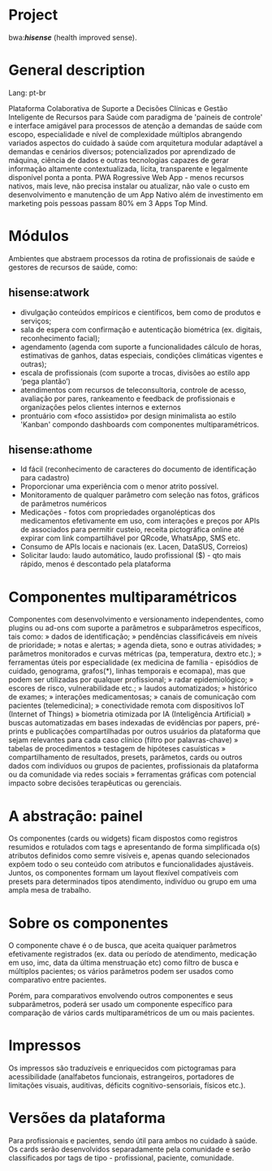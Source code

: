 # Project
bwa:__*hisense*__ (health improved sense).

# General description
Lang: pt-br

Plataforma Colaborativa de Suporte a Decisões Clínicas e Gestão Inteligente de Recursos para Saúde com paradigma de 'paineis de controle' e interface amigável para processos de atenção a demandas de saúde com escopo, especialidade e nível de complexidade múltiplos abrangendo variados aspectos do cuidado à saúde com arquitetura modular adaptável a demandas e cenários diversos; potencializados por aprendizado de máquina, ciência de dados e outras tecnologias capazes de gerar  informação altamente contextualizada, lícita, transparente e legalmente disponível ponta a ponta. PWA Rogressive Web App - menos recursos nativos, mais leve, não precisa instalar ou atualizar, não vale o custo em desenvolvimento e manutenção de um App Nativo além de investimento em marketing pois pessoas passam 80% em 3 Apps Top Mind.

# Módulos
Ambientes que abstraem processos da rotina de profissionais de saúde e gestores de recursos de saúde, como:

## hisense:atwork
* divulgação conteúdos empíricos e científicos, bem como de produtos e serviços;
* sala de espera com confirmação e autenticação biométrica (ex. digitais, reconhecimento facial);
* agendamento (agenda com suporte a funcionalidades cálculo de horas, estimativas de ganhos, datas especiais, condições climáticas vigentes e outras);
* escala de profissionais (com suporte a trocas, divisões ao estilo app ‘pega plantão’)
* atendimentos com recursos de teleconsultoria, controle de acesso, avaliação por pares, rankeamento e feedback de profissionais e organizações pelos clientes internos e externos
* prontuário com «foco assistido» por design minimalista ao estilo 'Kanban' compondo dashboards com componentes multiparamétricos.

## hisense:athome
* Id fácil (reconhecimento de caracteres do documento de identificação para cadastro)
* Proporcionar uma experiência com o menor atrito possível.
* Monitoramento de qualquer parâmetro com seleção nas fotos, gráficos de parâmetros numéricos
* Medicações - fotos com propriedades organolépticas dos medicamentos efetivamente em uso, com interações e preços por APIs de associados para permitir custeio, receita pictográfica online até expirar com link compartilhável por QRcode, WhatsApp, SMS etc.
* Consumo de APIs locais e nacionais (ex. Lacen, DataSUS, Correios)
* Solicitar laudo: laudo automático, laudo profissional ($) - qto mais rápido, menos é descontado pela plataforma

# Componentes multiparamétricos
Componentes com desenvolvimento e versionamento independentes, como plugins ou ad-ons com suporte a parâmetros e subparâmetros específicos, tais como:
» dados de identificação;
» pendências classificáveis em níveis de prioridade;
» notas e alertas;
» agenda dieta, sono e outras atividades;
» parâmetros monitorados e curvas métricas (pa, temperatura, dextro etc.);
» ferramentas úteis por especialidade (ex medicina de família - episódios de cuidado, genograma, grafos(*), linhas temporais e ecomapa), mas que podem ser utilizadas por qualquer profissional;
» radar epidemiológico;
» escores de risco, vulnerabilidade etc.;
» laudos automatizados;
» histórico de exames;
» interações medicamentosas;
» canais de comunicação com pacientes (telemedicina);
» conectividade remota com dispositivos IoT (Internet of Things)
» biometria otimizada por IA (Inteligência Artificial)
» buscas automatizadas em bases indexadas de evidências por papers, pré-prints e publicações compartilhadas por outros usuários da plataforma que sejam relevantes para cada caso clínico (filtro por palavras-chave)
» tabelas de procedimentos
» testagem de hipóteses casuísticas
» compartilhamento de resultados, presets, parâmetos, cards ou outros dados com indivíduos ou grupos de pacientes, profissionais da plataforma ou da comunidade via redes sociais
» ferramentas gráficas com potencial impacto sobre decisões terapêuticas ou gerenciais.

# A abstração: painel
Os componentes (cards ou widgets) ficam dispostos como registros resumidos e rotulados com tags e apresentando de forma simplificada o(s) atributos definidos como semre visíveis e, apenas quando selecionados expõem todo o seu conteúdo com atributos e funcionalidades ajustáveis. Juntos, os componentes formam um layout flexível compatíveis com presets para determinados tipos atendimento, indivíduo ou grupo em uma ampla mesa de trabalho.

# Sobre os componentes
O componente chave é o de busca, que aceita quaiquer parâmetros efetivamente registrados (ex. data ou período de atendimento, medicação em uso, imc, data da última menstruação etc) como filtro de busca e múltiplos pacientes; os vários parâmetros podem ser usados como comparativo entre pacientes. 

Porém, para comparativos envolvendo outros componentes e seus subparâmetros, poderá ser usado um componente específico para comparação de vários cards multiparamétricos de um ou mais pacientes.

# Impressos
Os impressos são traduzíveis  e enriquecidos com pictogramas para acessibilidade (analfabetos funcionais, estrangeiros, portadores de limitações visuais, auditivas, déficits cognitivo-sensoriais, físicos etc.).

# Versões da plataforma
Para profissionais e pacientes, sendo útil para ambos no cuidado à saúde. Os cards serão desenvolvidos separadamente pela comunidade e serão classificados por tags de tipo - profissional, paciente, comunidade.